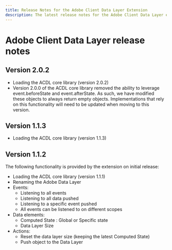 ```yaml
---
title: Release Notes for the Adobe Client Data Layer Extension
description: The latest release notes for the Adobe Client Data Layer extension in Adobe Experience Platform Launch.
---
```

# Adobe Client Data Layer release notes

## Version 2.0.2

* Loading the ACDL core library (version 2.0.2)
* Version 2.0.0 of the ACDL core library removed the ability to leverage event.beforeState and event.afterState. As such, we have modified these objects to always return empty objects. Implementations that rely on this functionality will need to be updated when moving to this version.

## Version 1.1.3

* Loading the ACDL core library (version 1.1.3)

## Version 1.1.2

The following functionality is provided by the extension on initial release:

* Loading the ACDL core library (version 1.1.1)
* Renaming the Adobe Data Layer
* Events:
  * Listening to all events
  * Listening to all data pushed
  * Listening to a specific event pushed
  * All events can be listened to on different scopes
* Data elements:
  * Computed State : Global or Specific state
  * Data Layer Size
* Actions:
  * Reset the data layer size (keeping the latest Computed State)
  * Push object to the Data Layer
